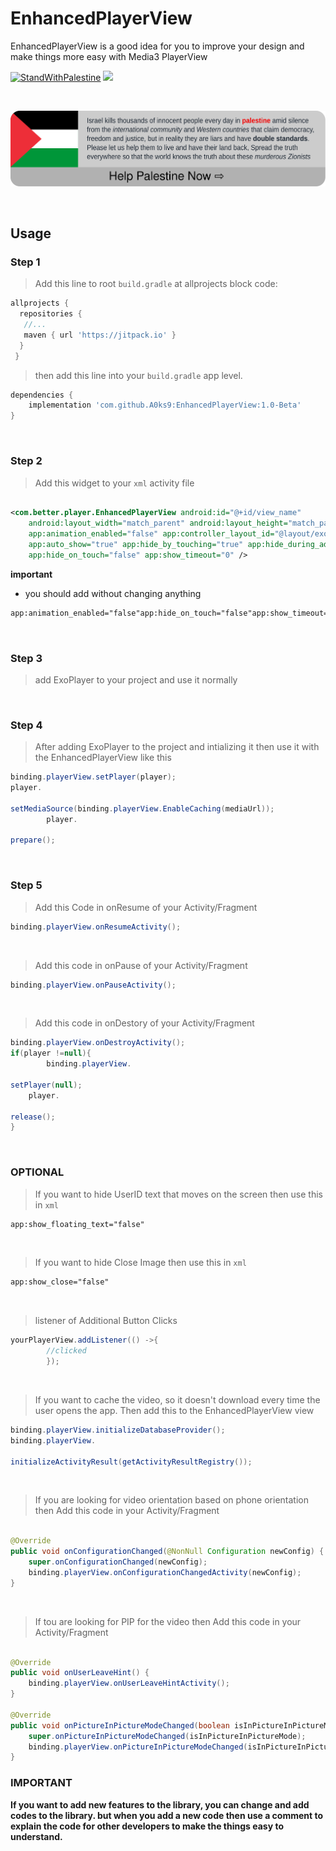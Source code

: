# EnhancedPlayerView

EnhancedPlayerView is a good idea for you to improve your design and make things more easy with
Media3 PlayerView

[![StandWithPalestine](https://raw.githubusercontent.com/karim-eg/StandWithPalestine/main/assets/palestine_badge.svg)](https://github.com/karim-eg/StandWithPalestine)
[![](https://jitpack.io/v/A0ks9/EnhancedPlayerView.svg)](https://jitpack.io/#A0ks9/EnhancedPlayerView)

<br>

[![StandWithPalestine](https://raw.githubusercontent.com/karim-eg/StandWithPalestine/main/assets/palestine_banner.svg)](https://github.com/karim-eg/StandWithPalestine/blob/main/Donate.md)

<br>

## Usage

### Step 1

> Add this line to root `build.gradle` at allprojects block code:

```gradle
allprojects {
  repositories {
   //...
   maven { url 'https://jitpack.io' }
  }
 }
 ```

> then add this line into your `build.gradle` app level.

```gradle
dependencies {
    implementation 'com.github.A0ks9:EnhancedPlayerView:1.0-Beta'
}
```

<br>

### Step 2

> Add this widget to your `xml` activity file

```xml

<com.better.player.EnhancedPlayerView android:id="@+id/view_name"
    android:layout_width="match_parent" android:layout_height="match_parent"
    app:animation_enabled="false" app:controller_layout_id="@layout/exo_control_view"
    app:auto_show="true" app:hide_by_touching="true" app:hide_during_ads="true"
    app:hide_on_touch="false" app:show_timeout="0" />
```

**important**

- you should add without changing anything

```xml
app:animation_enabled="false"app:hide_on_touch="false"app:show_timeout="0"app:controller_layout_id="@layout/exo_control_view"
```

<br>

### Step 3

> add ExoPlayer to your project and use it normally

<br>

### Step 4

> After adding ExoPlayer to the project and intializing it then use it with the EnhancedPlayerView
> like this

```java
binding.playerView.setPlayer(player);
player.

setMediaSource(binding.playerView.EnableCaching(mediaUrl));
        player.

prepare();
```

<br>

### Step 5

> Add this Code in onResume of your Activity/Fragment

```java
binding.playerView.onResumeActivity();
```

<br>

> Add this code in onPause of your Activity/Fragment

```java
binding.playerView.onPauseActivity();
```

<br>

> Add this code in onDestory of your Activity/Fragment

```java
binding.playerView.onDestroyActivity();
if(player !=null){
        binding.playerView.

setPlayer(null);
    player.

release();
}
```

<br>

### OPTIONAL

> If you want to hide UserID text that moves on the screen then use this in `xml`

```xml
app:show_floating_text="false"
```

<br>

> If you want to hide Close Image then use this in `xml`

```xml
app:show_close="false"
```

<br>

> listener of Additional Button Clicks

```java
yourPlayerView.addListener(() ->{
        //clicked
        });
```

<br>

> If you want to cache the video, so it doesn't download every time the user opens the app. Then add
> this to the EnhancedPlayerView view

```java
binding.playerView.initializeDatabaseProvider();
binding.playerView.

initializeActivityResult(getActivityResultRegistry());
```

<br>

> If you are looking for video orientation based on phone orientation then Add this code in your
> Activity/Fragment

```java

@Override
public void onConfigurationChanged(@NonNull Configuration newConfig) {
    super.onConfigurationChanged(newConfig);
    binding.playerView.onConfigurationChangedActivity(newConfig);
}
```

<br>

> If tou are looking for PIP for the video then Add this code in your Activity/Fragment

```java

@Override
public void onUserLeaveHint() {
    binding.playerView.onUserLeaveHintActivity();
}

@Override
public void onPictureInPictureModeChanged(boolean isInPictureInPictureMode) {
    super.onPictureInPictureModeChanged(isInPictureInPictureMode);
    binding.playerView.onPictureInPictureModeChanged(isInPictureInPictureMode);
}
```

### IMPORTANT

**If you want to add new features to the library, you can change and add codes to the library. but
when you add a new code then use a comment to explain the code for other developers to make the
things easy to understand.**
